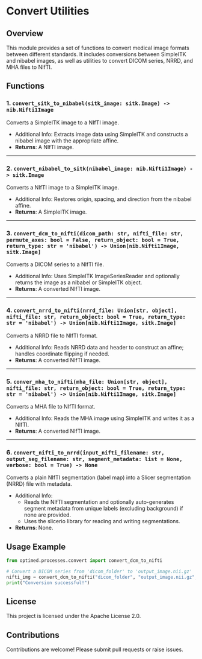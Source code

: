 # Convert Utilities

## Overview
This module provides a set of functions to convert medical image formats between different standards. It includes conversions between SimpleITK and nibabel images, as well as utilities to convert DICOM series, NRRD, and MHA files to NIfTI.

## Functions

### 1. `convert_sitk_to_nibabel(sitk_image: sitk.Image) -> nib.Nifti1Image`
Converts a SimpleITK image to a NIfTI image.
- Additional Info: Extracts image data using SimpleITK and constructs a nibabel image with the appropriate affine.
- **Returns**: A NIfTI image.

---

### 2. `convert_nibabel_to_sitk(nibabel_image: nib.Nifti1Image) -> sitk.Image`
Converts a NIfTI image to a SimpleITK image.
- Additional Info: Restores origin, spacing, and direction from the nibabel affine.
- **Returns**: A SimpleITK image.

---

### 3. `convert_dcm_to_nifti(dicom_path: str, nifti_file: str, permute_axes: bool = False, return_object: bool = True, return_type: str = 'nibabel') -> Union[nib.Nifti1Image, sitk.Image]`
Converts a DICOM series to a NIfTI file.
- Additional Info: Uses SimpleITK ImageSeriesReader and optionally returns the image as a nibabel or SimpleITK object.
- **Returns**: A converted NIfTI image.

---

### 4. `convert_nrrd_to_nifti(nrrd_file: Union[str, object], nifti_file: str, return_object: bool = True, return_type: str = 'nibabel') -> Union[nib.Nifti1Image, sitk.Image]`
Converts a NRRD file to NIfTI format.
- Additional Info: Reads NRRD data and header to construct an affine; handles coordinate flipping if needed.
- **Returns**: A converted NIfTI image.

---

### 5. `conver_mha_to_nifti(mha_file: Union[str, object], nifti_file: str, return_object: bool = True, return_type: str = 'nibabel') -> Union[nib.Nifti1Image, sitk.Image]`
Converts a MHA file to NIfTI format.
- Additional Info: Reads the MHA image using SimpleITK and writes it as a NIfTI.
- **Returns**: A converted NIfTI image.

---

### 6. `convert_nifti_to_nrrd(input_nifti_filename: str, output_seg_filename: str, segment_metadata: list = None, verbose: bool = True) -> None`
Converts a plain NIfTI segmentation (label map) into a Slicer segmentation (NRRD) file with metadata.
- Additional Info:
    - Reads the NIfTI segmentation and optionally auto-generates segment metadata from unique labels (excluding background) if none are provided.
    - Uses the slicerio library for reading and writing segmentations.
- **Returns**: None.

## Usage Example

```python
from optimed.processes.convert import convert_dcm_to_nifti

# Convert a DICOM series from 'dicom_folder' to 'output_image.nii.gz'
nifti_img = convert_dcm_to_nifti("dicom_folder", "output_image.nii.gz", permute_axes=True)
print("Conversion successful!")
```

## License
This project is licensed under the Apache License 2.0.

## Contributions
Contributions are welcome! Please submit pull requests or raise issues.
